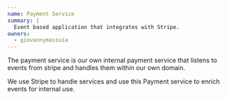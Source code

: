 ```yaml
---
name: Payment Service
summary: |
  Event based application that integrates with Stripe.
owners:
  - giovannymassuia
---
```


The payment service is our own internal payment service that listens to events from stripe and
handles them within our own domain.

We use Stripe to handle services and use this Payment service to enrich events for internal use.

<OpenAPI />

<NodeGraph />
